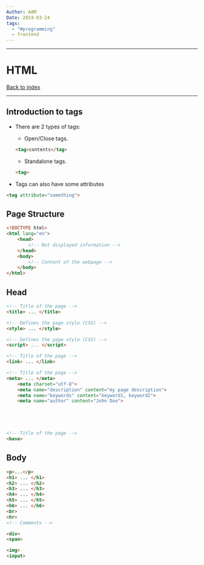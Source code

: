 ```yaml
---
Author: AAM
Date: 2024-03-24
tags:
  - "#programming"
  - frontend
---
```

---
# HTML

[Back to index](../GUI.md)

---
## Introduction to tags

- There are 2 types of tags:
	- Open/Close tags.
	```HTML
	<tag>contents</tag>
	```
	- Standalone tags.
	```HTML
	<tag>
	```

- Tags can also have some attributes
```Html
<tag attribute="something">
```
## Page Structure

```html
<!DOCTYPE html>
<html lang="en">
	<head>
		<!-- Not displayed information -->
	</head>
	<body>
		<!-- Content of the webpage -->
	</body>
</html>
```

## Head
```html
<!-- Title of the page -->
<title> ... </title>

<!-- Defines the page style (CSS) -->
<style> ... </style>

<!-- Defines the page style (CSS) -->
<script> ... </script>

<!-- Title of the page -->
<link> ... </link>

<!-- Title of the page -->
<meta> ... </meta>
	<meta charset="utf-8">
	<meta name="description" content="my page description">
	<meta name="keywords" content="keyword1, keyword2">
	<meta name="author" content="John Doe">





<!-- Title of the page -->
<base>

```

## Body
```html
<p>...</p>
<h1> ... </h1>
<h2> ... </h2>
<h3> ... </h3>
<h4> ... </h4>
<h5> ... </h5>
<h6> ... </h6>
<br>
<hr>
<!-- Comments -->

<div>
<span>

<img>
<input>
```
